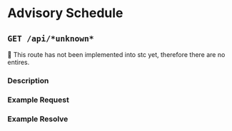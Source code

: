 # Advisory Schedule
## ``GET /api/*unknown*``

🛑 This route has not been implemented into stc yet, therefore there are no entires.

### Description

### Example Request

### Example Resolve